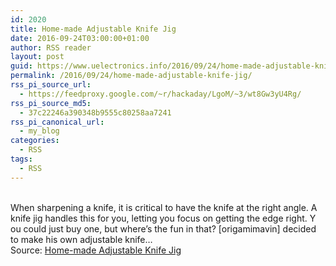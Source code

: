 ```yaml
---
id: 2020
title: Home-made Adjustable Knife Jig
date: 2016-09-24T03:00:00+01:00
author: RSS reader
layout: post
guid: https://www.uelectronics.info/2016/09/24/home-made-adjustable-knife-jig/
permalink: /2016/09/24/home-made-adjustable-knife-jig/
rss_pi_source_url:
  - https://feedproxy.google.com/~r/hackaday/LgoM/~3/wt8Gw3yU4Rg/
rss_pi_source_md5:
  - 37c22246a390348b9555c80258aa7241
rss_pi_canonical_url:
  - my_blog
categories:
  - RSS
tags:
  - RSS
---
```

&#013;  
When sharpening a knife, it is critical to have the knife at the right angle. A knife jig handles this for you, letting you focus on getting the edge right. Y ou could just buy one, but where’s the fun in that? [origamimavin] decided to make his own adjustable knife…&#013;  
Source: <a href="https://feedproxy.google.com/~r/hackaday/LgoM/~3/wt8Gw3yU4Rg/" target="_blank">Home-made Adjustable Knife Jig</a>